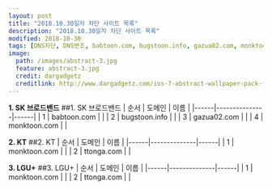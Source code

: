 ```yaml
---
layout: post
title: "2018.10.30일자 차단 사이트 목록"
description: "2018.10.30일자 차단 사이트 목록"
modified: 2018-10-30
tags: [DNS차단, DNS변조, babtoon.com, bugstoon.info, gazua02.com, monktoon.com, ttonga.com]
image:
  path: /images/abstract-3.jpg
  feature: abstract-3.jpg
  credit: dargadgetz
  creditlink: http://www.dargadgetz.com/ios-7-abstract-wallpaper-pack-for-iphone-5-and-ipod-touch-retina/
---
```


**1. SK 브로드밴드**
##1. SK 브로드밴드
| 순서 | 도메인        | 이름 |
|------|---------------|------|
| 1    | babtoon.com   |      |
| 2    | bugstoon.info |      |
| 3    | gazua02.com   |      |
| 4    | monktoon.com  |      |

**2. KT**
##2. KT
| 순서 | 도메인       | 이름 |
|------|--------------|------|
| 1    | monktoon.com |      |
| 2    | ttonga.com   |      |

**3. LGU+**
##3. LGU+
| 순서 | 도메인       | 이름 |
|------|--------------|------|
| 1    | monktoon.com |      |
| 2    | ttonga.com   |      |
